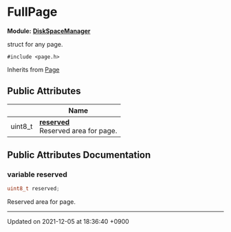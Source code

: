 

# FullPage

**Module:** **[DiskSpaceManager](/Modules/DiskSpaceManager)**



struct for any page. 


`#include <page.h>`

Inherits from [Page](/Classes/Page)

## Public Attributes

|                | Name           |
| -------------- | -------------- |
| uint8_t | **[reserved](/Classes/FullPage#variable-reserved)** <br>Reserved area for page.  |

## Public Attributes Documentation

### variable reserved

```cpp
uint8_t reserved;
```

Reserved area for page. 

-------------------------------

Updated on 2021-12-05 at 18:36:40 +0900